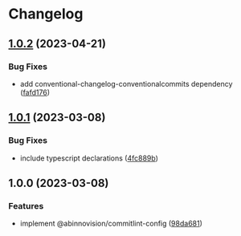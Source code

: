 # Changelog

## [1.0.2](https://github.com/abinnovision/js-commons/compare/commitlint-config-v1.0.1...commitlint-config-v1.0.2) (2023-04-21)


### Bug Fixes

* add conventional-changelog-conventionalcommits dependency ([fafd176](https://github.com/abinnovision/js-commons/commit/fafd1767992b916d2cd0deb99a333f7e5b7d7e43))

## [1.0.1](https://github.com/abinnovision/js-commons/compare/commitlint-config-v1.0.0...commitlint-config-v1.0.1) (2023-03-08)


### Bug Fixes

* include typescript declarations ([4fc889b](https://github.com/abinnovision/js-commons/commit/4fc889b5900dddb7125bb94d87a6d6358f0c021c))

## 1.0.0 (2023-03-08)


### Features

* implement @abinnovision/commitlint-config ([98da681](https://github.com/abinnovision/js-commons/commit/98da68188adfac5726cbf6c3f6862bf9b966785d))
